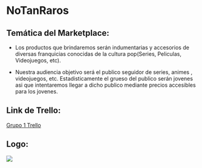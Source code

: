 # NoTanRaros
## **Temática del Marketplace:**

* Los productos que brindaremos serán indumentarias y accesorios de diversas franquicias conocidas de la cultura pop(Series, Peliculas, Videojuegos, etc).

* Nuestra audiencia objetivo será el publico seguidor de series, animes , videojuegos, etc. Estadisticamente el grueso del publico serán jovenes asi que intentaremos llegar a dicho publico mediante precios accesibles para los jovenes.

## **Link de Trello:**
[Grupo 1 Trello](https://trello.com/b/65K7EnRa/grupo1-c12)

## **Logo:**
![](https://ibb.co/0Dzhtx6)

